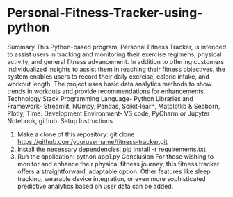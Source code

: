 # Personal-Fitness-Tracker-using-python
Summary
 This Python-based program, Personal Fitness Tracker, is intended to assist users in tracking and monitoring their exercise regimens, physical activity, and general fitness advancement.  In addition to offering customers individualized insights to assist them in reaching their fitness objectives, the system enables users to record their daily exercise, caloric intake, and workout length.  The project uses basic data analytics methods to show trends in workouts and provide recommendations for enhancements.
Technology Stack
   Programming Language- Python
   Libraries and Framework- Streamlit, NUmpy, Pandas, Scikit-learn, Matplotlib & Seaborn, Plotly, 
    Time.
    Development Environment- VS code, PyCharm or Jupyter Notebook, github.
Setup Instructions
   1. Make a clone of this repository:
      git clone https://github.com/yourusername/fitness-tracker.git
   2. Install the necessary dependencies:
      pip install -r requirements.txt
   3. Run the application:
      python app1.py
Conclusion
  For those wishing to monitor and enhance their physical fitness journey, this fitness tracker offers a straightforward, adaptable option.  Other features like sleep tracking, wearable device integration, or even more sophisticated predictive analytics based on user data can be added.



    
